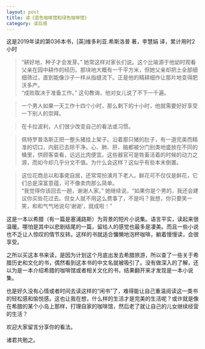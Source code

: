 ```yaml
---
layout: post
title: 读《蓝色咖啡馆和绿色咖啡馆》
category: 读后感
---
```

这是2019年读的第036本书，[英]维多利亚.希斯洛普 著，李慧娟 译，累计用时2小时

>“耕好地，种子才会发芽。” 她常这样对家长们说。这个比喻源于他幼时观看父亲在园中耕作的经历。那块地大概有一千平方米，但她父亲却把土全部细细筛过，直到能像沙子一样从指缝流下。正是他的精耕细作让那片地变得肥沃多产。<br/>
“成败取决于准备工作。” 这句教诲，他对女儿说了不下一千遍。

>一个男人如果一天工作十四个小时，那么剩下的十小时，他就需要好好享受一下别人的崇拜。

>在卡拉波利，人们很少改变自己的看法或习惯。

>佩特罗普洛斯正把一整头猪挂上架子。沿着那只猪的肚子，有一道完美而精准的切口，内脏已去除干净。心、肺、肝、脑都被分门别类地盛放在不同的桶里，供顾客查看，远远比肉便宜。这些器官可是牲畜活着的时候的动力之源，而如今却几乎分文不值。为什么会这样？这似乎有些本末倒置。

>这位花商总以和事佬自居，还常常扮演月下老人。鲜花可不仅仅是鲜花，它们总是深富意蕴，可不像卖肉那么简单。<br/>
“我觉得你该回去一趟，谢谢人家。” 她继续说，“如果你是个男的，我还会建议你买些花过去。但女人就不用这么费事了，不是吗？我想，你只要笑一笑，和和气气地说句‘谢谢’，就成啦！”

这是一本以希腊（有一篇是塞浦路斯）为背景的短片小说集。语言平实，读起来很温暖。哪怕是其中以悲剧结尾的一篇，留给人的感觉也最多是凄美。而且一些小说也不乏让人惊叹的情节反转。这样的书就适合慵懒地泡杯咖啡，躺着慢慢读，会很享受。

之所以买这本书来读，是因为计划这个月底出发去希腊旅游，所以查了一些关于希腊历史和文化的书，偶然看到这本书的中文名就被吸引了。没有做深入的了解，还以为是一本介绍希腊的咖啡馆或者相关文化的书，结果翻开来才发现是一本小说集。

也是好久没有心情或者时间去读这样的“闲书”了，难得能让自己重温阅读这一类书的轻松感和愉悦感。这也让我在想，什么样的生活才是完美的生活呢？或许就是像在希腊的某个小岛上那样，打理自家的咖啡馆，然后老了就让自己的儿女继续经营的生活？

欢迎大家留言分享你的看法。

诸君共勉之。